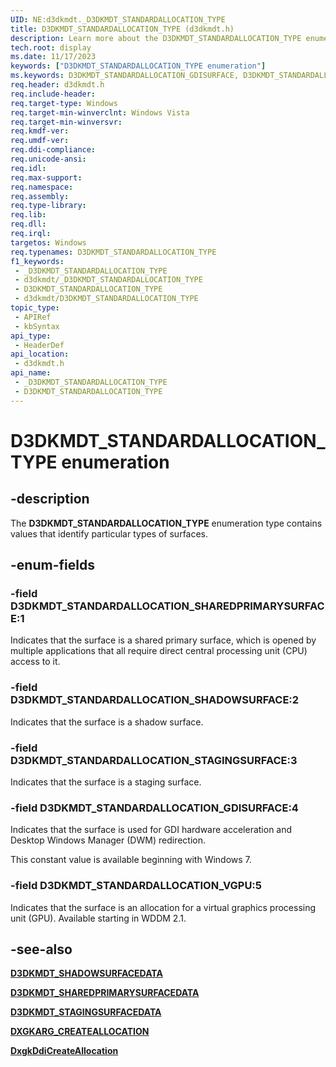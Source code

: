 ```yaml
---
UID: NE:d3dkmdt._D3DKMDT_STANDARDALLOCATION_TYPE
title: D3DKMDT_STANDARDALLOCATION_TYPE (d3dkmdt.h)
description: Learn more about the D3DKMDT_STANDARDALLOCATION_TYPE enumeration.
tech.root: display
ms.date: 11/17/2023
keywords: ["D3DKMDT_STANDARDALLOCATION_TYPE enumeration"]
ms.keywords: D3DKMDT_STANDARDALLOCATION_GDISURFACE, D3DKMDT_STANDARDALLOCATION_SHADOWSURFACE, D3DKMDT_STANDARDALLOCATION_SHAREDPRIMARYSURFACE, D3DKMDT_STANDARDALLOCATION_STAGINGSURFACE, D3DKMDT_STANDARDALLOCATION_TYPE, D3DKMDT_STANDARDALLOCATION_TYPE enumeration [Display Devices], DmEnums_d1c8e6c1-098d-4c01-9d26-7506ea59f34f.xml, _D3DKMDT_STANDARDALLOCATION_TYPE, d3dkmdt/D3DKMDT_STANDARDALLOCATION_GDISURFACE, d3dkmdt/D3DKMDT_STANDARDALLOCATION_SHADOWSURFACE, d3dkmdt/D3DKMDT_STANDARDALLOCATION_SHAREDPRIMARYSURFACE, d3dkmdt/D3DKMDT_STANDARDALLOCATION_STAGINGSURFACE, d3dkmdt/D3DKMDT_STANDARDALLOCATION_TYPE, display.d3dkmdt_standardallocation_type
req.header: d3dkmdt.h
req.include-header: 
req.target-type: Windows
req.target-min-winverclnt: Windows Vista
req.target-min-winversvr: 
req.kmdf-ver: 
req.umdf-ver: 
req.ddi-compliance: 
req.unicode-ansi: 
req.idl: 
req.max-support: 
req.namespace: 
req.assembly: 
req.type-library: 
req.lib: 
req.dll: 
req.irql: 
targetos: Windows
req.typenames: D3DKMDT_STANDARDALLOCATION_TYPE
f1_keywords:
 - _D3DKMDT_STANDARDALLOCATION_TYPE
 - d3dkmdt/_D3DKMDT_STANDARDALLOCATION_TYPE
 - D3DKMDT_STANDARDALLOCATION_TYPE
 - d3dkmdt/D3DKMDT_STANDARDALLOCATION_TYPE
topic_type:
 - APIRef
 - kbSyntax
api_type:
 - HeaderDef
api_location:
 - d3dkmdt.h
api_name:
 - _D3DKMDT_STANDARDALLOCATION_TYPE
 - D3DKMDT_STANDARDALLOCATION_TYPE
---
```


# D3DKMDT_STANDARDALLOCATION_TYPE enumeration

## -description

The **D3DKMDT_STANDARDALLOCATION_TYPE** enumeration type contains values that identify particular types of surfaces.

## -enum-fields

### -field D3DKMDT_STANDARDALLOCATION_SHAREDPRIMARYSURFACE:1

Indicates that the surface is a shared primary surface, which is opened by multiple applications that all require direct central processing unit (CPU) access to it.

### -field D3DKMDT_STANDARDALLOCATION_SHADOWSURFACE:2

Indicates that the surface is a shadow surface.

### -field D3DKMDT_STANDARDALLOCATION_STAGINGSURFACE:3

Indicates that the surface is a staging surface.

### -field D3DKMDT_STANDARDALLOCATION_GDISURFACE:4

Indicates that the surface is used for GDI hardware acceleration and Desktop Windows Manager (DWM) redirection.

This constant value is available beginning with Windows 7.

### -field D3DKMDT_STANDARDALLOCATION_VGPU:5

Indicates that the surface is an allocation for a virtual graphics processing unit (GPU). Available starting in WDDM 2.1.

## -see-also

[**D3DKMDT_SHADOWSURFACEDATA**](ns-d3dkmdt-_d3dkmdt_shadowsurfacedata.md)

[**D3DKMDT_SHAREDPRIMARYSURFACEDATA**](ns-d3dkmdt-_d3dkmdt_sharedprimarysurfacedata.md)

[**D3DKMDT_STAGINGSURFACEDATA**](ns-d3dkmdt-_d3dkmdt_stagingsurfacedata.md)

[**DXGKARG_CREATEALLOCATION**](../d3dkmddi/ns-d3dkmddi-_dxgkarg_createallocation.md)

[**DxgkDdiCreateAllocation**](../d3dkmddi/nc-d3dkmddi-dxgkddi_createallocation.md)

